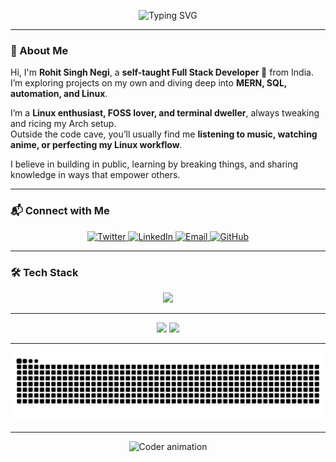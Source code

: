 <!-- Hacker Banner -->
<p align="center">
  <img src="https://readme-typing-svg.demolab.com?font=JetBrains+Mono&weight=700&size=30&pause=500&color=89B4FA&center=true&vCenter=true&width=600&lines=Initializing+profile...;Loading+modules...;Welcome+to+Rohit's+Terminal" alt="Typing SVG"/>
</p>

---

### 👾 About Me  

Hi, I'm **Rohit Singh Negi**, a **self-taught Full Stack Developer 🚀** from India.  
I’m exploring projects on my own and diving deep into **MERN, SQL, automation, and Linux**.  

I’m a **Linux enthusiast, FOSS lover, and terminal dweller**, always tweaking and ricing my Arch setup.  
Outside the code cave, you’ll usually find me **listening to music, watching anime, or perfecting my Linux workflow**.  

I believe in building in public, learning by breaking things, and sharing knowledge in ways that empower others.  

---

### 📬 Connect with Me  

<p align="center">
  <a href="https://x.com/Rohit_Negi_X" target="_blank">
    <img src="https://img.shields.io/badge/Twitter-%231DA1F2.svg?style=for-the-badge&logo=twitter&logoColor=white&labelColor=000000&color=1DA1F2&animation=glow" alt="Twitter"/>
  </a>
  <a href="https://www.linkedin.com/in/just-rohit" target="_blank">
    <img src="https://img.shields.io/badge/LinkedIn-%230A66C2.svg?style=for-the-badge&logo=linkedin&logoColor=white&labelColor=000000&color=0A66C2&animation=glow" alt="LinkedIn"/>
  </a>
  <a href="mailto:rohitsnegi72@gmail.com" target="_blank">
    <img src="https://img.shields.io/badge/Email-D14836.svg?style=for-the-badge&logo=gmail&logoColor=white&labelColor=000000&color=D14836&animation=glow" alt="Email"/>
  </a>
  <a href="https://github.com/rohit8bitcoder" target="_blank">
    <img src="https://img.shields.io/badge/GitHub-%2312100E.svg?style=for-the-badge&logo=github&logoColor=white&labelColor=000000&color=12100E&animation=glow" alt="GitHub"/>
  </a>
</p>

---

### 🛠️ Tech Stack  
<p align="center">
  <img src="https://skillicons.dev/icons?i=js,ts,react,next,nodejs,express,mongodb,mysql,tailwind,bootstrap,linux,docker,git,postman,github,vscode,neovim,vim" />
</p>

---

 
<p align="center">
  <img src="https://github-readme-stats.vercel.app/api?username=rohit8bitcoder&show_icons=true&theme=catppuccin_mocha&hide_border=true&bg_color=1E1E2E&title_color=89B4FA&icon_color=A6E3A1&text_color=CBA6F7" height="170" />
  
  <img src="https://github-readme-streak-stats.herokuapp.com/?user=rohit8bitcoder&theme=catppuccin-mocha&hide_border=true&background=1E1E2E&ring=F38BA8&fire=F38BA8&currStreakLabel=F9E2AF" height="170" />
</p>

---


<p align="center">
  <img src="https://github.com/rohit8bitcoder/rohit8bitcoder/blob/output/github-contribution-grid-snake-dark.svg" alt="snake animation"/>
</p>

---

 
<p align="center">
  <img src="https://media.giphy.com/media/qgQUggAC3Pfv687qPC/giphy.gif" width="500" alt="Coder animation"/>
</p>
